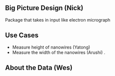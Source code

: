 ## Big Picture Design  (Nick)
Package that takes in input like electron micrograph

## Use Cases  
- Measure height of nanowires (Yatong)  
- Measure the width of the nanowires (Arushi) . 

## About the Data (Wes) 
